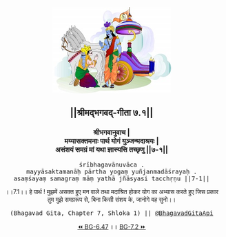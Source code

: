 <center><img src="../../asset/BG.png" alt="#API #bhagavadgitaapi #slok #nodejs #js #api #gitaapi #krishna #hinduism #vedic #ISKCON #shreemadbhagavadgita #technology"/>
<h2>||श्रीमद्‍भगवद्‍-गीता ७.१||</h2>
<h3>श्रीभगवानुवाच |<br/>मय्यासक्तमनाः पार्थ योगं युञ्जन्मदाश्रयः |<br/>असंशयं समग्रं मां यथा ज्ञास्यसि तच्छृणु ||७-१||</h3>
<pre>śrībhagavānuvāca .<br/>mayyāsaktamanāḥ pārtha yogaṃ yuñjanmadāśrayaḥ .<br/>asaṃśayaṃ samagraṃ māṃ yathā jñāsyasi tacchṛṇu ||7-1||</pre>
<p>।।7.1।। हे पार्थ ! मुझमें असक्त हुए मन वाले तथा मदाश्रित होकर योग का अभ्यास करते हुए जिस प्रकार तुम मुझे समग्ररूप से, बिना किसी संशय के, जानोगे वह सुनो।।</p>
<pre>(Bhagavad Gita, Chapter 7, Shloka 1) || <a href="https://twitter.com/bhagavadgitaapi">@BhagavadGitaApi</a></pre><a href="../../6/47">⏪  BG-6.47</a><b>        ।।        </b><a href="../../7/2">BG-7.2  ⏩</a></center>